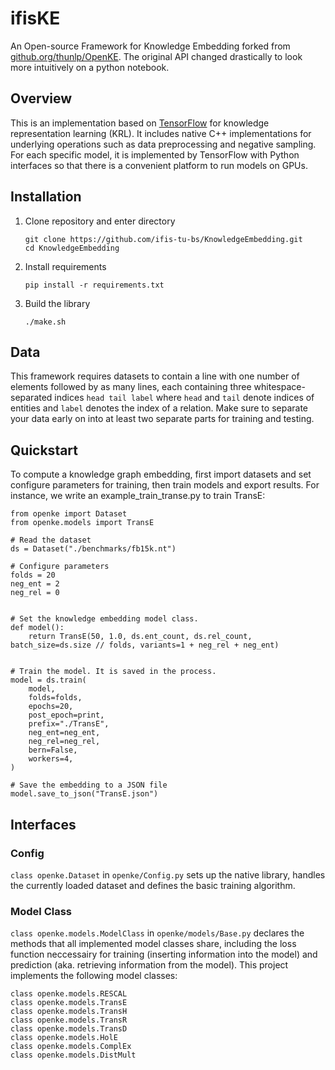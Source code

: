 # ifisKE

An Open-source Framework for Knowledge Embedding forked from [github.org/thunlp/OpenKE](http://github.org/thunlp/OpenKE).
The original API changed drastically to look more intuitively on a python notebook.


## Overview

This is an implementation based on [TensorFlow](http://www.tensorflow.org) for knowledge representation learning (KRL).
It includes native C++ implementations for underlying operations such as data preprocessing and negative sampling.
For each specific model, it is implemented by TensorFlow with Python interfaces so that there is a convenient platform to run models on GPUs.


## Installation

1. Clone repository and enter directory

    ```
    git clone https://github.com/ifis-tu-bs/KnowledgeEmbedding.git
    cd KnowledgeEmbedding
    ```

1. Install requirements

	`pip install -r requirements.txt`

3. Build the library

	`./make.sh`


## Data

This framework requires datasets to contain a line with one number of elements followed by as many lines, each containing three whitespace-separated indices `head tail label` where `head` and `tail` denote indices of entities and `label` denotes the index of a relation.
Make sure to separate your data early on into at least two separate parts for training and testing.


## Quickstart

To compute a knowledge graph embedding, first import datasets and set configure parameters for training, then train models and export results. For instance, we write an example_train_transe.py to train TransE:

	from openke import Dataset
    from openke.models import TransE
    
    # Read the dataset
    ds = Dataset("./benchmarks/fb15k.nt")
    
    # Configure parameters
    folds = 20
    neg_ent = 2
    neg_rel = 0
    
    
    # Set the knowledge embedding model class.
    def model():
        return TransE(50, 1.0, ds.ent_count, ds.rel_count, batch_size=ds.size // folds, variants=1 + neg_rel + neg_ent)
    
    
    # Train the model. It is saved in the process.
    model = ds.train(
        model,
        folds=folds,
        epochs=20,
        post_epoch=print,
        prefix="./TransE",
        neg_ent=neg_ent,
        neg_rel=neg_rel,
        bern=False,
        workers=4,
    )
    
    # Save the embedding to a JSON file
    model.save_to_json("TransE.json")

## Interfaces

### Config

`class openke.Dataset` in `openke/Config.py` sets up the native library, handles the currently loaded dataset and defines the basic training algorithm.


### Model Class

`class openke.models.ModelClass` in `openke/models/Base.py` declares the methods that all implemented model classes share, including the loss function neccessairy for training (inserting information into the model) and prediction (aka. retrieving information from the model).
This project implements the following model classes:

	class openke.models.RESCAL
	class openke.models.TransE
	class openke.models.TransH
	class openke.models.TransR
	class openke.models.TransD
	class openke.models.HolE
	class openke.models.ComplEx
	class openke.models.DistMult

